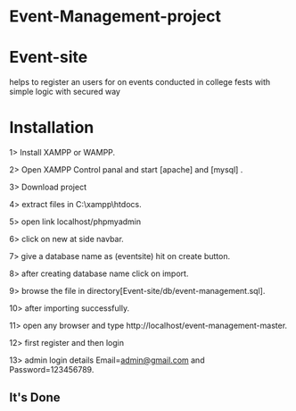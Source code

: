 # Event-Management-project

# Event-site
helps to register an users for on events conducted in college fests with simple logic with secured way

# Installation

1> Install XAMPP or WAMPP.

2> Open XAMPP Control panal and start [apache] and [mysql] .

3> Download project 
    
4> extract files in C:\\xampp\htdocs\.

5> open link localhost/phpmyadmin

6> click on new at side navbar.

7> give a database name as (eventsite) hit on create button.

8> after creating database name click on import.

9> browse the file in directory[Event-site/db/event-management.sql].

10> after importing successfully.

11> open any browser and type http://localhost/event-management-master.

12> first register and then login

13> admin login details  Email=admin@gmail.com and Password=123456789.

## It's Done

